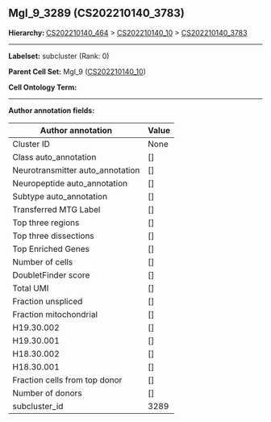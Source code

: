 ## Mgl_9_3289 (CS202210140_3783)
<b>Hierarchy: </b>
[CS202210140_464](https://purl.brain-bican.org/taxonomy/CS202210140#CS202210140_464) >
[CS202210140_10](https://purl.brain-bican.org/taxonomy/CS202210140#CS202210140_10) >
[CS202210140_3783](https://purl.brain-bican.org/taxonomy/CS202210140#CS202210140_3783)

---


**Labelset:** subcluster (Rank: 0)

**Parent Cell Set:** Mgl_9 ([CS202210140_10](https://purl.brain-bican.org/taxonomy/CS202210140#CS202210140_10))



**Cell Ontology Term:** 

[MARKER GENES.]: #


---

[TRANSFERRED ANNOTATIONS.]: #


[AUTHOR ANNOTATION FIELDS.]: #


**Author annotation fields:**

| Author annotation | Value |
|-------------------|-------|
|Cluster ID|None|
|Class auto_annotation|[]|
|Neurotransmitter auto_annotation|[]|
|Neuropeptide auto_annotation|[]|
|Subtype auto_annotation|[]|
|Transferred MTG Label|[]|
|Top three regions|[]|
|Top three dissections|[]|
|Top Enriched Genes|[]|
|Number of cells|[]|
|DoubletFinder score|[]|
|Total UMI|[]|
|Fraction unspliced|[]|
|Fraction mitochondrial|[]|
|H19.30.002|[]|
|H19.30.001|[]|
|H18.30.002|[]|
|H18.30.001|[]|
|Fraction cells from top donor|[]|
|Number of donors|[]|
|subcluster_id|3289|
